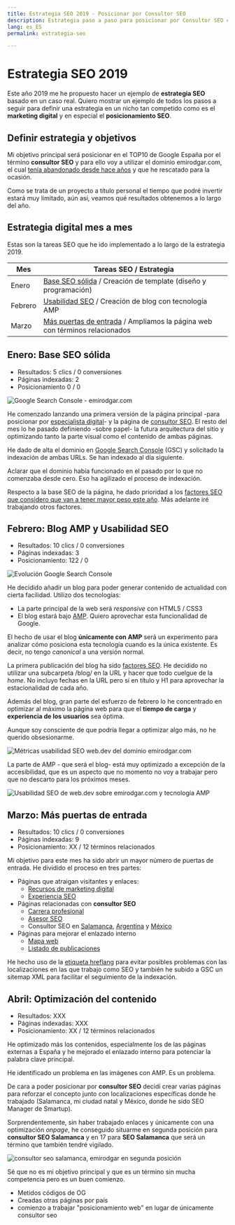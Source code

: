 ```yaml
---
title: Estrategia SEO 2019 - Posicionar por Consultor SEO
description: Estrategia paso a paso para posicionar por Consultor SEO con herramientas gratuitas.
lang: es_ES
permalink: estrategia-seo

---
```


# Estrategia SEO 2019

Este año 2019 me he propuesto hacer un ejemplo de **estrategia SEO** basado en un caso real. Quiero mostrar un ejemplo de todos los pasos a seguir para definir una estrategia en un nicho tan competido como es el **marketing digital** y en especial el **posicionamiento SEO**.


## Definir estrategia y objetivos

Mi objetivo principal será posicionar en el TOP10 de Google España por el término **consultor SEO** y para ello voy a utilizar  el dominio emirodgar.com, el cual [tenía abandonado desde hace años](https://twitter.com/Emirodgar/status/1095273190971113473) y que he rescatado para la ocasión.

Como se trata de un proyecto a título personal el tiempo que podré invertir estará muy limitado, aún así, veamos qué resultados obtenemos a lo largo del año.

## Estrategia digital mes a mes

Estas son la tareas SEO que he ido implementado a lo largo de la estrategia 2019.

| Mes      | Tareas SEO / Estrategia      
|----------|----------------------------------
| Enero | [Base SEO sólida](#enero) / Creación de template (diseño y programación)                  
| Febrero | [Usabilidad SEO](#febrero) / Creación de blog con tecnología AMP       |
| Marzo | [Más puertas de entrada](#marzo)  / Ampliamos la página web con términos relacionados


## <a name="enero"></a> Enero: Base SEO sólida
 
 - Resultados: 5 clics / 0 conversiones
 - Páginas indexadas: 2
 - Posicionamiento 0 / 0

![Google Search Console - emirodgar.com ](https://i.imgur.com/7ce2kiB.png)

He comenzado lanzando una primera versión de la página principal -para posicionar por [especialista digital](https://emirodgar.com)- y la página de [consultor SEO](/consultor-seo/). El resto del mes lo he pasado definiendo -sobre papel- la futura arquitectura del sitio y optimizando tanto la parte visual como el contenido de ambas páginas.

He dado de alta el dominio en [Google Search Console](https://search.google.com/search-console) (GSC) y solicitado la indexación de ambas URLs. Se han indexado al día siguiente.

Aclarar que el dominio había funcionado en el pasado por lo que no comenzaba desde cero. Eso ha agilizado el proceso de indexación.

Respecto a la base SEO de la página, he dado prioridad a los [factores SEO que considero que van a tener mayor peso este año](factores-seo).  Más adelante iré trabajando otros factores.

## <a name="febrero"></a>Febrero: Blog AMP y Usabilidad SEO
 
 - Resultados: 10 clics / 0 conversiones
 - Páginas indexadas: 3
 - Posicionamiento: 122 / 0

![Evolución Google Search Console](https://i.imgur.com/MVStSCU.png)

He decidido añadir un blog para poder generar contenido de actualidad con cierta facilidad. Utilizo dos tecnologías: 

- La parte principal de la web será *responsive* con HTML5 / CSS3
- El blog estará bajo [AMP](https://www.ampproject.org). Quiero aprovechar esta funcionalidad de Google.

El hecho de usar el blog **únicamente con AMP** será un experimento para analizar cómo posiciona esta tecnología cuando es la única existente. Es decir, no tengo *canonical* a una versión normal.

La primera publicación del blog ha sido [factores SEO](/factores-seo). He decidido no utilizar una subcarpeta /blog/ en la URL y hacer que todo cuelgue de la *home*. No incluyo fechas en la URL pero sí en título y H1 para aprovechar la estacionalidad de cada año.

Además del blog, gran parte del esfuerzo de febrero lo he concentrado en optimizar al máximo la página web para que el **tiempo de carga** y **experiencia de los usuarios** sea óptima.

Aunque soy consciente de que podría llegar a optimizar algo más, no he querido obsesionarme.

![Métricas usabilidad SEO web.dev del dominio emirodgar.com](https://i.imgur.com/5sI2ybv.png)

La parte de AMP - que será el blog- está muy optimizado a excepción de la accesibilidad, que es un aspecto que no momento no voy a trabajar pero que no descarto para los próximos meses. 

![Usabilidad SEO de web.dev sobre emirodgar.com y tecnología AMP](https://i.imgur.com/tcDllgb.png)

## <a name="marzo"></a>Marzo: Más puertas de entrada
 
 - Resultados: 10 clics / 0 conversiones
 - Páginas indexadas: 9
 - Posicionamiento: XX / 12 términos relacionados

Mi objetivo para este mes ha sido abrir un mayor número de puertas de entrada. He dividido el proceso en tres partes:

- Páginas que atraigan visitantes y enlaces:
   -  [Recursos de marketing digital](https://emirodgar.com/recursos-marketing-digital/)
   -  [Experiencia SEO](https://emirodgar.com/experiencia-seo)
- Páginas relacionadas con **consultor SEO**
  -   [Carrera profesional](https://emirodgar.com/carrera-profesional/)
  -  [Asesor SEO](https://emirodgar.com/asesor-seo)
  -  Consultor SEO en [Salamanca](https://emirodgar.com/consultor-seo/salamanca), [Argentina](https://emirodgar.com/consultor-seo/argentina)  y [México](https://emirodgar.com/consultor-seo/mexico)
 - Páginas para mejorar el enlazado interno
    -   [Mapa web](https://emirodgar.com/mapa-web)
    - [Listado de publicaciones](https://emirodgar.com/publicaciones)

He hecho uso de la [etiqueta hreflang](https://support.google.com/webmasters/answer/189077?hl=es) para evitar posibles problemas con las localizaciones en las que trabajo como SEO y también he subido a GSC un sitemap XML para facilitar el seguimiento de la indexación.


## <a name="abril"></a>Abril: Optimización del contenido
 
 - Resultados: XXX
 - Páginas indexadas: XXX
 - Posicionamiento: XX / 12 términos relacionados

He optimizado más los contenidos, especialmente los de las páginas externas a España y he mejorado el enlazado interno para potenciar la palabra clave principal.

He identificado un problema en las imágenes con AMP. Es un problema.

De cara a poder posicionar por **consultor SEO** decidí crear varias páginas para reforzar el concepto junto con localizaciones específicas donde he trabajado (Salamanca, mi ciudad natal y México, donde he sido SEO Manager de Smartup).

Sorprendentemente, sin haber trabajado enlaces y únicamente con una optimización *onpage*, he conseguido situarme en segunda posición para **consultor SEO Salamanca** y en 17 para **SEO Salamanca** que será un término que también tendré vigilado.

![consultor seo salamanca, emirodgar en segunda posición](https://i.imgur.com/u3RGo9e.png)

Sé que no es mi objetivo principal y que es un término sin mucha competencia pero es un buen comienzo.

- Metidos códigos de OG
- Creadas otras páginas por país
- comienzo a trabajar "posicionamiento web" en lugar de únicamente consultor seo
<!--stackedit_data:
eyJoaXN0b3J5IjpbMTM5Nzg2MzA2OSw3MDA1MDQ4OTEsLTQzNz
U1MDc3NCwtMTU1OTk2MzM4NywzNDM0ODE3NDQsLTEwMzc1Nzg2
OTYsMTQ1MDA3ODc5LDg4MTE0MzExNSwxODEyNTY0NTY5LDYwMz
I0OTgzMiwtMTI2ODcyMzE3NSwtMzM2NDQwMjA4LC0zMzE2NzU5
OCwxODg1MDM0OTU3LDk2NjgyMjg5MCwtMTkwMzQ4NzEwOCwxNT
g0MzYyODIxLDUwNTczNjkzMiw3MDMxOTM4OSwxMDQ2NjEwMDk3
XX0=
-->